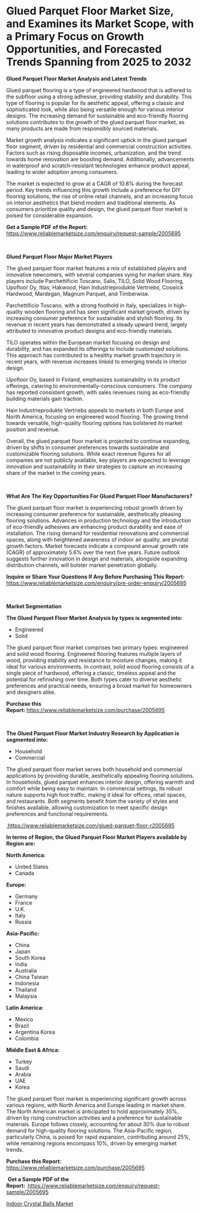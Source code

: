 <p><h1>Glued Parquet Floor Market Size, and Examines its Market Scope, with a Primary Focus on Growth Opportunities, and Forecasted Trends Spanning from 2025 to 2032</h1></p><p><strong>Glued Parquet Floor Market Analysis and Latest Trends</strong></p>
<p><p>Glued parquet flooring is a type of engineered hardwood that is adhered to the subfloor using a strong adhesive, providing stability and durability. This type of flooring is popular for its aesthetic appeal, offering a classic and sophisticated look, while also being versatile enough for various interior designs. The increasing demand for sustainable and eco-friendly flooring solutions contributes to the growth of the glued parquet floor market, as many products are made from responsibly sourced materials.</p><p>Market growth analysis indicates a significant uptick in the glued parquet floor segment, driven by residential and commercial construction activities. Factors such as rising disposable incomes, urbanization, and the trend towards home renovation are boosting demand. Additionally, advancements in waterproof and scratch-resistant technologies enhance product appeal, leading to wider adoption among consumers.</p><p>The market is expected to grow at a CAGR of 10.8% during the forecast period. Key trends influencing this growth include a preference for DIY flooring solutions, the rise of online retail channels, and an increasing focus on interior aesthetics that blend modern and traditional elements. As consumers prioritize quality and design, the glued parquet floor market is poised for considerable expansion.</p></p>
<p><strong>Get a Sample PDF of the Report:&nbsp;</strong> <a href="https://www.reliablemarketsize.com/enquiry/request-sample/2005695?utm_campaign=2216&utm_medium=2&utm_source=Github&utm_content=ia&utm_term=10022025&utm_id=glued-parquet-floor">https://www.reliablemarketsize.com/enquiry/request-sample/2005695</a></p>
<p>&nbsp;</p>
<p><strong>Glued Parquet Floor Major Market Players</strong></p>
<p><p>The glued parquet floor market features a mix of established players and innovative newcomers, with several companies vying for market share. Key players include Parchettificio Toscano, Salis, TILO, Solid Wood Flooring, Upofloor Oy, Itlas, Hakwood, Hain Industrieprodukte Vertriebs, Coswick Hardwood, Mardegan, Magnum Parquet, and Timberwise.</p><p>Parchettificio Toscano, with a strong foothold in Italy, specializes in high-quality wooden flooring and has seen significant market growth, driven by increasing consumer preference for sustainable and stylish flooring. Its revenue in recent years has demonstrated a steady upward trend, largely attributed to innovative product designs and eco-friendly materials.</p><p>TILO operates within the European market focusing on design and durability, and has expanded its offerings to include customized solutions. This approach has contributed to a healthy market growth trajectory in recent years, with revenue increases linked to emerging trends in interior design.</p><p>Upofloor Oy, based in Finland, emphasizes sustainability in its product offerings, catering to environmentally-conscious consumers. The company has reported consistent growth, with sales revenues rising as eco-friendly building materials gain traction.</p><p>Hain Industrieprodukte Vertriebs appeals to markets in both Europe and North America, focusing on engineered wood flooring. The growing trend towards versatile, high-quality flooring options has bolstered its market position and revenue.</p><p>Overall, the glued parquet floor market is projected to continue expanding, driven by shifts in consumer preferences towards sustainable and customizable flooring solutions. While exact revenue figures for all companies are not publicly available, key players are expected to leverage innovation and sustainability in their strategies to capture an increasing share of the market in the coming years.</p></p>
<p>&nbsp;</p>
<p><strong>What Are The Key Opportunities For Glued Parquet Floor Manufacturers?</strong></p>
<p><p>The glued parquet floor market is experiencing robust growth driven by increasing consumer preference for sustainable, aesthetically pleasing flooring solutions. Advances in production technology and the introduction of eco-friendly adhesives are enhancing product durability and ease of installation. The rising demand for residential renovations and commercial spaces, along with heightened awareness of indoor air quality, are pivotal growth factors. Market forecasts indicate a compound annual growth rate (CAGR) of approximately 5.6% over the next five years. Future outlook suggests further innovation in design and materials, alongside expanding distribution channels, will bolster market penetration globally.</p></p>
<p><strong>Inquire or Share Your Questions If Any Before Purchasing This Report:</strong> <a href="https://www.reliablemarketsize.com/enquiry/pre-order-enquiry/2005695?utm_campaign=2216&utm_medium=2&utm_source=Github&utm_content=ia&utm_term=10022025&utm_id=glued-parquet-floor">https://www.reliablemarketsize.com/enquiry/pre-order-enquiry/2005695</a></p>
<p>&nbsp;</p>
<p><strong>Market Segmentation</strong></p>
<p><strong>The Glued Parquet Floor Market Analysis by types is segmented into:</strong></p>
<p><ul><li>Engineered</li><li>Solid</li></ul></p>
<p><p>The glued parquet floor market comprises two primary types: engineered and solid wood flooring. Engineered flooring features multiple layers of wood, providing stability and resistance to moisture changes, making it ideal for various environments. In contrast, solid wood flooring consists of a single piece of hardwood, offering a classic, timeless appeal and the potential for refinishing over time. Both types cater to diverse aesthetic preferences and practical needs, ensuring a broad market for homeowners and designers alike.</p></p>
<p><strong>Purchase this Report:&nbsp;</strong><a href="https://www.reliablemarketsize.com/purchase/2005695?utm_campaign=2216&utm_medium=2&utm_source=Github&utm_content=ia&utm_term=10022025&utm_id=glued-parquet-floor">https://www.reliablemarketsize.com/purchase/2005695</a></p>
<p>&nbsp;</p>
<p><strong>The Glued Parquet Floor Market Industry Research by Application is segmented into:</strong></p>
<p><ul><li>Household</li><li>Commercial</li></ul></p>
<p><p>The glued parquet floor market serves both household and commercial applications by providing durable, aesthetically appealing flooring solutions. In households, glued parquet enhances interior design, offering warmth and comfort while being easy to maintain. In commercial settings, its robust nature supports high foot traffic, making it ideal for offices, retail spaces, and restaurants. Both segments benefit from the variety of styles and finishes available, allowing customization to meet specific design preferences and functional requirements.</p></p>
<p><a href="https://www.reliablemarketsize.com/glued-parquet-floor-r2005695?utm_campaign=2216&utm_medium=2&utm_source=Github&utm_content=ia&utm_term=10022025&utm_id=glued-parquet-floor">&nbsp;https://www.reliablemarketsize.com/glued-parquet-floor-r2005695</a></p>
<p><strong>In terms of Region, the Glued Parquet Floor Market Players available by Region are:</strong></p>
<p>
    <p> <strong> North America: </strong>
        <ul>
            <li>United States</li>
            <li>Canada</li>
        </ul>
        </p> 
    <p> <strong> Europe: </strong>
        <ul>
            <li>Germany</li>
            <li>France</li>
            <li>U.K.</li>
            <li>Italy</li>
            <li>Russia</li>
        </ul>
        </p> 
    <p> <strong> Asia-Pacific: </strong>
        <ul>
            <li>China</li>
            <li>Japan</li>
            <li>South Korea</li>
            <li>India</li>
            <li>Australia</li>
            <li>China Taiwan</li>
            <li>Indonesia</li>
            <li>Thailand</li>
            <li>Malaysia</li>
        </ul>
        </p> 
    <p> <strong> Latin America: </strong>
        <ul>
            <li>Mexico</li>
            <li>Brazil</li>
            <li>Argentina Korea</li>
            <li>Colombia</li>
        </ul>
        </p> 
    <p> <strong> Middle East & Africa: </strong>
        <ul>
            <li>Turkey</li>
            <li>Saudi</li>
            <li>Arabia</li>
            <li>UAE</li>
            <li>Korea</li>
        </ul>
    </p>
    </p>
<p><p>The glued parquet floor market is experiencing significant growth across various regions, with North America and Europe leading in market share. The North American market is anticipated to hold approximately 35%, driven by rising construction activities and a preference for sustainable materials. Europe follows closely, accounting for about 30% due to robust demand for high-quality flooring solutions. The Asia-Pacific region, particularly China, is poised for rapid expansion, contributing around 25%, while remaining regions encompass 10%, driven by emerging market trends.</p></p>
<p><strong>Purchase this Report: </strong><a href="https://www.reliablemarketsize.com/purchase/2005695?utm_campaign=2216&utm_medium=2&utm_source=Github&utm_content=ia&utm_term=10022025&utm_id=glued-parquet-floor">https://www.reliablemarketsize.com/purchase/2005695</a></p>
<p>&nbsp;<strong>Get a Sample PDF of the Report:&nbsp;&nbsp;</strong><a href="https://www.reliablemarketsize.com/enquiry/request-sample/2005695?utm_campaign=2216&utm_medium=2&utm_source=Github&utm_content=ia&utm_term=10022025&utm_id=glued-parquet-floor">https://www.reliablemarketsize.com/enquiry/request-sample/2005695</a></p>
<p><strong></strong></p>
<p><p><a href="https://github.com/millionkaryn68/Market-Research-Report-List-1/blob/main/indoor-crystal-balls-market.md?utm_campaign=2216&utm_medium=2&utm_source=Github&utm_content=ia&utm_term=10022025&utm_id=glued-parquet-floor">Indoor Crystal Balls Market</a></p></p>